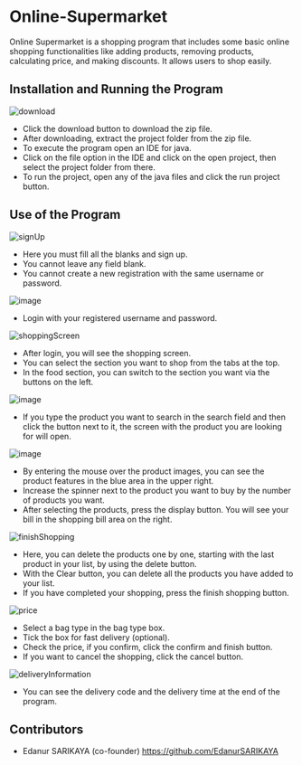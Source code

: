 # Online-Supermarket
Online Supermarket is a shopping program that includes some basic online shopping functionalities like adding products, removing products, calculating price, and making discounts. It allows users to shop easily.
## Installation and Running the Program
![download](https://user-images.githubusercontent.com/99769537/155284539-4c8b9dfb-6d5a-4b38-b12a-aa95db699a27.png)
  + Click the download button to download the zip file.  
  + After downloading, extract the project folder from the zip file.  
  + To execute the program open an IDE for java.  
  + Click on the file option in the IDE and click on the open project, then select the project folder from there.  
  + To run the project, open any of the java files and click the run project button.  
## Use of the Program
![signUp](https://user-images.githubusercontent.com/99769537/155289672-5bbd3568-f94d-4864-b584-9b6cc3722b14.png)
  + Here you must fill all the blanks and sign up.
  + You cannot leave any field blank.
  + You cannot create a new registration with the same username or password.

![image](https://user-images.githubusercontent.com/99769537/155294828-977aa4a8-4e66-4c10-9749-3fcebaea2c2a.png)
  + Login with your registered username and password.

![shoppingScreen](https://user-images.githubusercontent.com/99769537/155290317-ab16b265-998a-4a98-809a-c1a9ea544a59.png)
  + After login, you will see the shopping screen.
  + You can select the section you want to shop from the tabs at the top.
  + In the food section, you can switch to the section you want via the buttons on the left.

![image](https://user-images.githubusercontent.com/99769537/155294913-f908fbad-e8cf-4a27-9d7c-02af6c1b7174.png)
  + If you type the product you want to search in the search field and then click the button next to it, the screen with the product you are looking for will open.

![image](https://user-images.githubusercontent.com/99769537/155295077-bf47ef91-a5d5-4d2b-a1c5-87c3a4449e94.png)
  + By entering the mouse over the product images, you can see the product features in the blue area in the upper right.
  + Increase the spinner next to the product you want to buy by the number of products you want.
  + After selecting the products, press the display button. You will see your bill in the shopping bill area on the right.

![finishShopping](https://user-images.githubusercontent.com/99769537/155296182-c379c6b6-9d68-4bcc-96a3-1c6136d5cac2.png)
  + Here, you can delete the products one by one, starting with the last product in your list, by using the delete button.
  + With the Clear button, you can delete all the products you have added to your list.
  + If you have completed your shopping, press the finish shopping button.

![price](https://user-images.githubusercontent.com/99769537/155297376-ca56732d-19e0-4241-94b6-3f607efaddc8.png)
  + Select a bag type in the bag type box.
  + Tick the box for fast delivery (optional).
  + Check the price, if you confirm, click the confirm and finish button.
  + If you want to cancel the shopping, click the cancel button.

![deliveryInformation](https://user-images.githubusercontent.com/99769537/155371269-2424806a-99f0-4778-a392-ffc677f0891f.png)
  + You can see the delivery code and the delivery time at the end of the program.
## Contributors
  + Edanur SARIKAYA (co-founder)
    https://github.com/EdanurSARIKAYA
